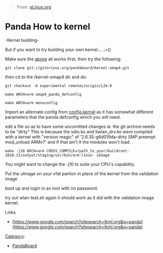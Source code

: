 > From: [eLinux.org](http://eLinux.org/Panda_How_to_kernel "http://eLinux.org/Panda_How_to_kernel")


# Panda How to kernel



-Kernel building-

But if you want to try building your own kernel.... ;\>))

Make sure the [above](http://eLinux.org/Panda_How_to_buildroot "Panda How to buildroot")
all works first, then try the following:

    git clone git://gitorious.org/pandaboard/kernel-omap4.git

then cd to the /kernel-omap4 dir and do:

    git checkout -b experimental remotes/origin/L24.9

    make ARCH=arm omap4_panda_defconfig

    make ARCH=arm menuconfig

Import an alternate config from
[config.kernel](http://eLinux.org/images/1/1a/Config.kernel "Config.kernel") as it has
somewhat different parameters that the panda defconfig which you will
need.

edit a file so as to have some uncomitted changes ie. the git archive
needs to be "dirty" This is because the sdio.ko and tiwlan\_drv.ko were
compiled with a kernel with "version magic" of '2.6.35-g6d019da-dirty
SMP preempt mod\_unload ARMv7' and if that ain't it the modules won't
load.

    make -j10 ARCH=arm CROSS_COMPILE=/path_to_your/buildroot-2010.11/output/staging/usr/bin/arm-linux- uImage

You might want to change the -j10 to suite your CPU's capability.

Put the uImage on your vfat partion in place of the kernel from the
validation image

boot up and login in as root with no password.

try out wlan-test.sh again it should work as it did with the validation
image kernel.

Links

-   [https://www.google.com/search?sitesearch=lkml.org&q=panda](https://www.google.com/search?sitesearch=lkml.org&q=panda)


[Category](http://eLinux.org/Special:Categories "Special:Categories"):

-   [PandaBoard](http://eLinux.org/Category:PandaBoard "Category:PandaBoard")


